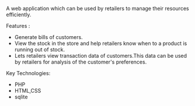 A web application which can be used by retailers to manage their resources efficiently.

Features :

* Generate bills of customers.
* View the stock in the store and help retailers know when to a product is running out of stock.
* Lets retailers view transaction data of customers.This data can be used by retailers for analysis of the customer's preferences.

Key Technologies:
* PHP
* HTML,CSS
* sqlite
